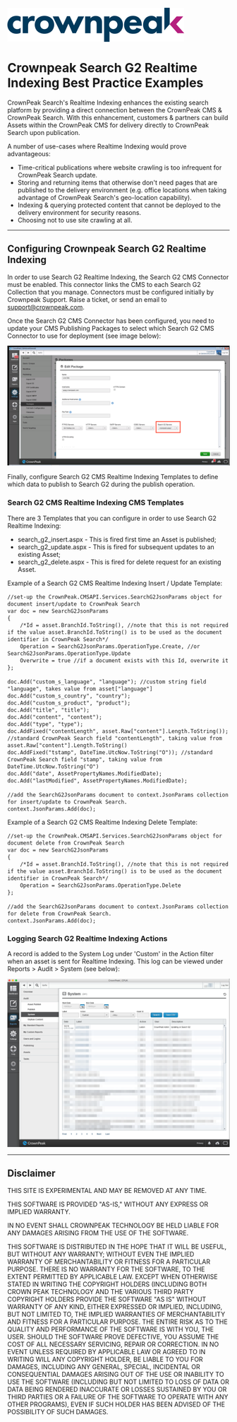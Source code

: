 <a href="http://www.crownpeak.com" target="_blank">![Crownpeak Logo](../images/logo/crownpeak-logo.png?raw=true "Crownpeak Logo")</a>

# Crownpeak Search G2 Realtime Indexing Best Practice Examples

CrownPeak Search's Realtime Indexing enhances the existing search platform by providing a direct connection between the CrownPeak CMS & CrownPeak Search. With this enhancement, customers & partners can build Assets within the CrownPeak CMS for delivery directly to CrownPeak Search upon publication.

A number of use-cases where Realtime Indexing would prove advantageous:

* Time-critical publications where website crawling is too infrequent for CrownPeak Search update.
* Storing and returning items that otherwise don't need pages that are published to the delivery environment (e.g. office locations when taking advantage of CrownPeak Search's geo-location capability).
* Indexing & querying protected content that cannot be deployed to the delivery environment for security reasons.
* Choosing not to use site crawling at all.

***

## Configuring Crownpeak Search G2 Realtime Indexing

In order to use Search G2 Realtime Indexing, the Search G2 CMS Connector must be enabled. This connector links the CMS to each Search G2 Collection that you manage. Connectors must be configured initially by Crownpeak Support. Raise a ticket, or send an email to support@crownpeak.com.

Once the Search G2 CMS Connector has been configured, you need to update your CMS Publishing Packages to select which Search G2 CMS Connector to use for deployment (see image below):

![searchg2-realtimeindexing-publishingpackage-example.png](../images/examples/searchg2-realtimeindexing-publishingpackage-example.png?raw=true "searchg2-realtimeindexing-publishingpackage-example.png")

Finally, configure Search G2 CMS Realtime Indexing Templates to define which data to publish to Search G2 during the publish operation.

### Search G2 CMS Realtime Indexing CMS Templates

There are 3 Templates that you can configure in order to use Search G2 Realtime Indexing:

* search_g2_insert.aspx - This is fired first time an Asset is published;
* search_g2_update.aspx - This is fired for subsequent updates to an existing Asset;
* search_g2_delete.aspx - This is fired for delete request for an existing Asset.

Example of a Search G2 CMS Realtime Indexing Insert / Update Template:

```
//set-up the CrownPeak.CMSAPI.Services.SearchG2JsonParams object for document insert/update to CrownPeak Search
var doc = new SearchG2JsonParams
{
    /*Id = asset.BranchId.ToString(), //note that this is not required if the value asset.BranchId.ToString() is to be used as the document identifier in CrownPeak Search*/
    Operation = SearchG2JsonParams.OperationType.Create, //or SearchG2JsonParams.OperationType.Update
    Overwrite = true //if a document exists with this Id, overwrite it
};
 
doc.Add("custom_s_language", "language"); //custom string field "language", takes value from asset["language"]
doc.Add("custom_s_country", "country");
doc.Add("custom_s_product", "product");
doc.Add("title", "title");
doc.Add("content", "content");
doc.Add("type", "type");
doc.AddFixed("contentLength", asset.Raw["content"].Length.ToString()); //standard CrownPeak Search field "contentLength", taking value from asset.Raw["content"].Length.ToString()
doc.AddFixed("tstamp", DateTime.UtcNow.ToString("O")); //standard CrownPeak Search field "stamp", taking value from DateTime.UtcNow.ToString("O")
doc.Add("date", AssetPropertyNames.ModifiedDate);
doc.Add("lastModified", AssetPropertyNames.ModifiedDate);
 
//add the SearchG2JsonParams document to context.JsonParams collection for insert/update to CrownPeak Search.
context.JsonParams.Add(doc);
```

Example of a Search G2 CMS Realtime Indexing Delete Template:

```
//set-up the CrownPeak.CMSAPI.Services.SearchG2JsonParams object for document delete from CrownPeak Search
var doc = new SearchG2JsonParams
{
    /*Id = asset.BranchId.ToString(), //note that this is not required if the value asset.BranchId.ToString() is to be used as the document identifier in CrownPeak Search*/
    Operation = SearchG2JsonParams.OperationType.Delete
};
 
//add the SearchG2JsonParams document to context.JsonParams collection for delete from CrownPeak Search.
context.JsonParams.Add(doc);
```

### Logging Search G2 Realtime Indexing Actions

A record is added to the System Log under 'Custom' in the Action filter when an asset is sent for Realtime Indexing.  This log can be viewed under Reports > Audit > System (see below):

![searchg2-realtimeindexing-logging-example.png](../images/examples/searchg2-realtimeindexing-logging-example.png?raw=true "searchg2-realtimeindexing-logging-example.png")

***

## Disclaimer

THIS SITE IS EXPERIMENTAL AND MAY BE REMOVED AT ANY TIME.

THIS SOFTWARE IS PROVIDED "AS-IS," WITHOUT ANY EXPRESS OR IMPLIED WARRANTY.

IN NO EVENT SHALL CROWNPEAK TECHNOLOGY BE HELD LIABLE FOR ANY DAMAGES ARISING FROM THE USE OF THE SOFTWARE.

THIS SOFTWARE IS DISTRIBUTED IN THE HOPE THAT IT WILL BE USEFUL, BUT WITHOUT ANY WARRANTY; WITHOUT EVEN THE IMPLIED WARRANTY OF MERCHANTABILITY OR FITNESS FOR A PARTICULAR PURPOSE. THERE IS NO WARRANTY FOR THE SOFTWARE, TO THE EXTENT PERMITTED BY APPLICABLE LAW. EXCEPT WHEN OTHERWISE STATED IN WRITING THE COPYRIGHT HOLDERS (INCLUDING BOTH CROWN PEAK TECHNOLOGY AND THE VARIOUS THIRD PARTY COPYRIGHT HOLDERS PROVIDE THE SOFTWARE "AS IS" WITHOUT WARRANTY OF ANY KIND, EITHER EXPRESSED OR IMPLIED, INCLUDING, BUT NOT LIMITED TO, THE IMPLIED WARRANTIES OF MERCHANTABILITY AND FITNESS FOR A PARTICULAR PURPOSE. THE ENTIRE RISK AS TO THE QUALITY AND PERFORMANCE OF THE SOFTWARE IS WITH YOU, THE USER. SHOULD THE SOFTWARE PROVE DEFECTIVE, YOU ASSUME THE COST OF ALL NECESSARY SERVICING, REPAIR OR CORRECTION. IN NO EVENT UNLESS REQUIRED BY APPLICABLE LAW OR AGREED TO IN WRITING WILL ANY COPYRIGHT HOLDER, BE LIABLE TO YOU FOR DAMAGES, INCLUDING ANY GENERAL, SPECIAL, INCIDENTAL OR CONSEQUENTIAL DAMAGES ARISING OUT OF THE USE OR INABILITY TO USE THE SOFTWARE (INCLUDING BUT NOT LIMITED TO LOSS OF DATA OR DATA BEING RENDERED INACCURATE OR LOSSES SUSTAINED BY YOU OR THIRD PARTIES OR A FAILURE OF THE SOFTWARE TO OPERATE WITH ANY OTHER PROGRAMS), EVEN IF SUCH HOLDER HAS BEEN ADVISED OF THE POSSIBILITY OF SUCH DAMAGES.